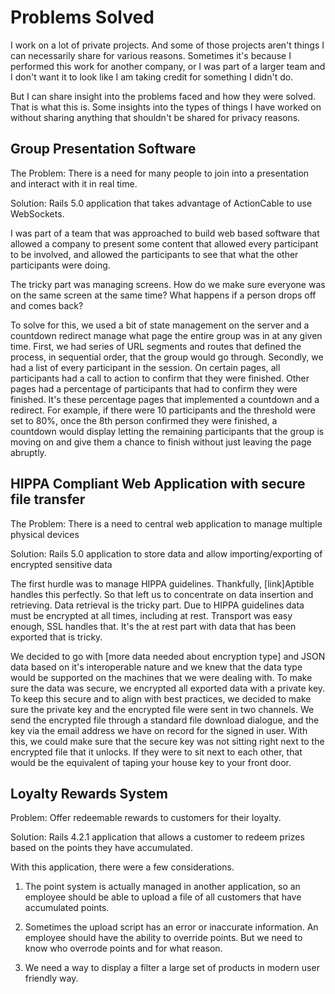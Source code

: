 # Problems Solved

I work on a lot of private projects. And some of those projects aren't things I can necessarily share for various reasons. Sometimes it's because I performed this work for another company, or I was part of a larger team and I don't want it to look like I am taking credit for something I didn't do. 

But I can share insight into the problems faced and how they were solved. That is what this is. Some insights into the types of things I have worked on without sharing anything that shouldn't be shared for privacy reasons.


## Group Presentation Software
The Problem: There is a need for many people to join into a presentation and interact with it in real time.

Solution: Rails 5.0 application that takes advantage of ActionCable to use WebSockets.

I was part of a team that was approached to build web based software that allowed a company to present some content that allowed every participant to be involved, and allowed the participants to see that what the other participants were doing.

The tricky part was managing screens. How do we make sure everyone was on the same screen at the same time? What happens if a person drops off and comes back? 

To solve for this, we used a bit of state management on the server and a countdown redirect manage what page the entire group was in at any given time. First, we had series of URL segments and routes that defined the process, in sequential order, that the group would go through. Secondly, we had a list of every participant in the session. On certain pages, all participants had a call to action to confirm that they were finished. Other pages had a percentage of participants that had to confirm they were finished. It's these percentage pages that implemented a countdown and a redirect. For example, if there were 10 participants and the threshold were set to 80%, once the 8th person confirmed they were finished, a countdown would display letting the remaining participants that the group is moving on and give them a chance to finish without just leaving the page abruptly.


## HIPPA Compliant Web Application with secure file transfer
The Problem: There is a need to central web application to manage multiple physical devices

Solution: Rails 5.0 application to store data and allow importing/exporting of encrypted sensitive data

The first hurdle was to manage HIPPA guidelines. Thankfully, [link]Aptible handles this perfectly. So that left us to concentrate on data insertion and retrieving. Data retrieval is the tricky part. Due to HIPPA guidelines data must be encrypted at all times, including at rest. Transport was easy enough, SSL handles that. It's the at rest part with data that has been exported that is tricky.

We decided to go with [more data needed about encryption type] and JSON data based on it's interoperable nature and we knew that the data type would be supported on the machines that we were dealing with. To make sure the data was secure, we encrypted all exported data with a private key. To keep this secure and to align with best practices, we decided to make sure the private key and the encrypted file were sent in two channels. We send the encrypted file through a standard file download dialogue, and the key via the email address we have on record for the signed in user. With this, we could make sure that the secure key was not sitting right next to the encrypted file that it unlocks. If they were to sit next to each other, that would be the equivalent of taping your house key to your front door.


## Loyalty Rewards System
Problem: Offer redeemable rewards to customers for their loyalty.

Solution: Rails 4.2.1 application that allows a customer to redeem prizes based on the points they have accumulated.

With this application, there were a few considerations.

1) The point system is actually managed in another application, so an employee should be able to upload a file of all customers that have accumulated points.

2) Sometimes the upload script has an error or inaccurate information. An employee should have the ability to override points. But we need to know who overrode points and for what reason.

3) We need a way to display a filter a large set of products in modern user friendly way.















